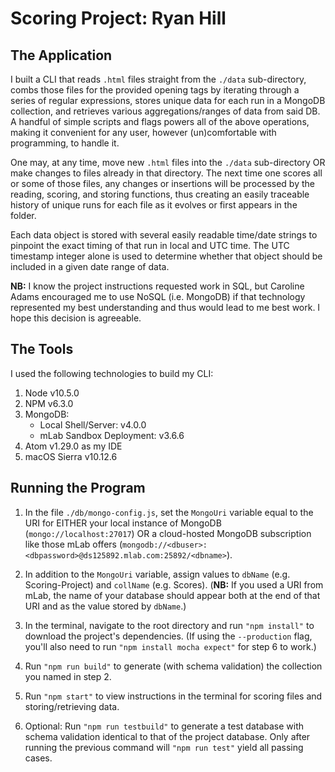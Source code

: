 Scoring Project: Ryan Hill
=============

The Application
----

I built a CLI that reads `.html` files straight from the `./data` sub-directory, combs those files for the provided opening tags by iterating through a series of regular expressions, stores unique data for each run in a MongoDB collection, and retrieves various aggregations/ranges of data from said DB. A handful of simple scripts and flags powers all of the above operations, making it convenient for any user, however (un)comfortable with programming, to handle it.

One may, at any time, move new `.html` files into the `./data` sub-directory OR make changes to files already in that directory. The next time one scores all or some of those files, any changes or insertions will be processed by the reading, scoring, and storing functions, thus creating an easily traceable history of unique runs for each file as it evolves or first appears in the folder.

Each data object is stored with several easily readable time/date strings to pinpoint the exact timing of that run in local and UTC time. The UTC timestamp integer alone is used to determine whether that object should be included in a given date range of data.

**NB:** I know the project instructions requested work in SQL, but Caroline Adams encouraged me to use NoSQL (i.e. MongoDB) if that technology represented my best understanding and thus would lead to me best work. I hope this decision is agreeable.

The Tools
----

I used the following technologies to build my CLI:

1. Node v10.5.0
2. NPM v6.3.0
3. MongoDB:
    - Local Shell/Server: v4.0.0
    - mLab Sandbox Deployment: v3.6.6
4. Atom v1.29.0 as my IDE
5. macOS Sierra v10.12.6

Running the Program
----
1. In the file `./db/mongo-config.js`, set the `MongoUri` variable equal to the URI for EITHER your local instance of MongoDB (`mongo://localhost:27017`) OR a cloud-hosted MongoDB subscription like those mLab offers (`mongodb://<dbuser>:<dbpassword>@ds125892.mlab.com:25892/<dbname>`).

2. In addition to the `MongoUri` variable, assign values to `dbName` (e.g. Scoring-Project) and `collName` (e.g. Scores). (**NB:** If you used a URI from mLab, the name of your database should appear both at the end of that URI and as the value stored by `dbName`.)

3. In the terminal, navigate to the root directory and run `"npm install"` to download the project's dependencies. (If using the `--production` flag, you'll also need to run `"npm install mocha expect"` for step 6 to work.)

4. Run `"npm run build"` to generate (with schema validation) the collection you named in step 2.

5. Run `"npm start"` to view instructions in the terminal for scoring files and storing/retrieving data.

6. Optional: Run `"npm run testbuild"` to generate a test database with schema validation identical to that of the project database. Only after running the previous command will `"npm run test"` yield all passing cases.
